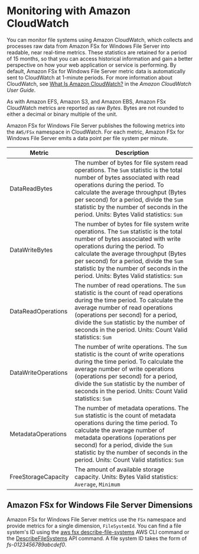 # Monitoring with Amazon CloudWatch<a name="monitoring-cloudwatch"></a>

You can monitor file systems using Amazon CloudWatch, which collects and processes raw data from Amazon FSx for Windows File Server into readable, near real\-time metrics\. These statistics are retained for a period of 15 months, so that you can access historical information and gain a better perspective on how your web application or service is performing\. By default, Amazon FSx for Windows File Server metric data is automatically sent to CloudWatch at 1\-minute periods\. For more information about CloudWatch, see [What Is Amazon CloudWatch?](https://docs.aws.amazon.com/AmazonCloudWatch/latest/monitoring/WhatIsCloudWatch.html) in the *Amazon CloudWatch User Guide*\.

As with Amazon EFS, Amazon S3, and Amazon EBS, Amazon FSx CloudWatch metrics are reported as raw *Bytes*\. Bytes are not rounded to either a decimal or binary multiple of the unit\.

Amazon FSx for Windows File Server publishes the following metrics into the `AWS/FSx` namespace in CloudWatch\. For each metric, Amazon FSx for Windows File Server emits a data point per file system per minute\.


| Metric | Description | 
| --- | --- | 
| DataReadBytes |  The number of bytes for file system read operations\. The `Sum` statistic is the total number of bytes associated with read operations during the period\. To calculate the average throughput \(Bytes per second\) for a period, divide the `Sum` statistic by the number of seconds in the period\. Units: Bytes Valid statistics: `Sum`  | 
| DataWriteBytes |  The number of bytes for file system write operations\. The `Sum` statistic is the total number of bytes associated with write operations during the period\. To calculate the average throughput \(Bytes per second\) for a period, divide the `Sum` statistic by the number of seconds in the period\. Units: Bytes Valid statistics: `Sum`  | 
| DataReadOperations |  The number of read operations\. The `Sum` statistic is the count of read operations during the time period\. To calculate the average number of read operations \(operations per second\) for a period, divide the `Sum` statistic by the number of seconds in the period\. Units: Count Valid statistics: `Sum`  | 
| DataWriteOperations |  The number of write operations\. The `Sum` statistic is the count of write operations during the time period\. To calculate the average number of write operations \(operations per second\) for a period, divide the `Sum` statistic by the number of seconds in the period\. Units: Count Valid statistics: `Sum`  | 
| MetadataOperations |  The number of metadata operations\. The `Sum` statistic is the count of metadata operations during the time period\. To calculate the average number of metadata operations \(operations per second\) for a period, divide the `Sum` statistic by the number of seconds in the period\. Units: Count Valid statistics: `Sum`  | 
| FreeStorageCapacity |  The amount of available storage capacity\. Units: Bytes Valid statistics: `Average`, `Minimum`  | 

## Amazon FSx for Windows File Server Dimensions<a name="fsx-dimensions"></a>

Amazon FSx for Windows File Server metrics use the `FSx` namespace and provide metrics for a single dimension, `FileSystemId`\. You can find a file system's ID using the [aws fsx describe\-file\-systems](https://docs.aws.amazon.com/cli/latest/reference/fsx/describe-file-systems.html) AWS CLI command or the [DescribeFileSystems](https://docs.aws.amazon.com/v2/documentation/api/latest/reference/fsx/describe-file-systems.html) API command\. A file system ID takes the form of *fs\-0123456789abcdef0*\.
